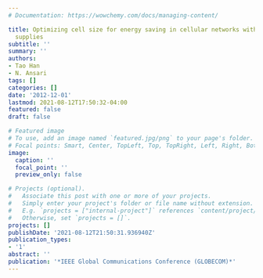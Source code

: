 ```yaml
---
# Documentation: https://wowchemy.com/docs/managing-content/

title: Optimizing cell size for energy saving in cellular networks with hybrid energy
  supplies
subtitle: ''
summary: ''
authors:
- Tao Han
- N. Ansari
tags: []
categories: []
date: '2012-12-01'
lastmod: 2021-08-12T17:50:32-04:00
featured: false
draft: false

# Featured image
# To use, add an image named `featured.jpg/png` to your page's folder.
# Focal points: Smart, Center, TopLeft, Top, TopRight, Left, Right, BottomLeft, Bottom, BottomRight.
image:
  caption: ''
  focal_point: ''
  preview_only: false

# Projects (optional).
#   Associate this post with one or more of your projects.
#   Simply enter your project's folder or file name without extension.
#   E.g. `projects = ["internal-project"]` references `content/project/deep-learning/index.md`.
#   Otherwise, set `projects = []`.
projects: []
publishDate: '2021-08-12T21:50:31.936940Z'
publication_types:
- '1'
abstract: ''
publication: '*IEEE Global Communications Conference (GLOBECOM)*'
---
```

